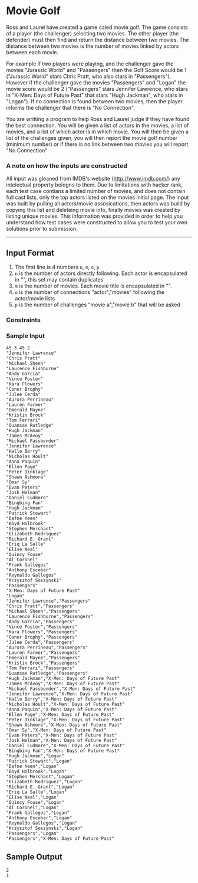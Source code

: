 # Movie Golf
Ross and Laurel have created a game caled movie golf. The game consists of a player (the challenger) selecting two movies. The other player (the defender) must then find and return the distance between two movies. The distance between two movies is the number of movies linked by actors between each movie.

For example if two players were playing, and the challenger gave the movies "Jurassic World" and "Passengers" then the Golf Score would be 1 ("Jurassic World" stars Chris Pratt, who also stars in "Passengers"). However if the challenger gave the movies "Passengers" and "Logan" the movie score would be 2 ("Passengers" stars Jennifer Lawrence, who stars in "X-Men: Days of Future Past" that stars "Hugh Jackman", who stars in "Logan"). If no connection is found between two movies, then the player informs the challenger that there is "No Connection".

You are writting a program to help Ross and Laurel judge if they have found the best connection. You will be given a list of actors in the movies, a list of movies, and a list of which actor is in which movie. You will then be given a list of the challenges given, you will then report the movie golf number (minimum number) or if there is no link between two movies you will report "No Connection"

### A note on how the inputs are constructed

All input was gleaned from IMDB's website (http://www.imdb.com/) any intelectual property belogns to them. Due to limitations with hacker rank, each test case contians a limited number of movies, and does not contain full cast lists, only the top actors listed on the movies initial page. The input was built by pulling all actors/movie assosications, then actors was build by copying this list and deleteing movie info, finally movies was created by listing unique movies. This information was provided in order to help you understand how test cases were constructed to allow you to test your own solutions prior to submission.

------------------------

## Input Format
1. The first line is 4 numbers `n`, `m`, `o`, `p`
2. `n` is the number of actors directly following. Each actor is encapsulated in "", this set may contain duplicates
3. `m` is the number of movies. Each movie title is encapsulated in "".
4. `o` is the number of connections "actor","movies" following the actor/movie lists
5. `p` is the number of challenges "movie a","movie b" that will be asked

### Constraints

### Sample Input
	45 3 45 2
	"Jennifer Lawrence"
	"Chris Pratt"
	"Michael Sheen"
	"Laurence Fishburne"
	"Andy Garcia"
	"Vince Foster"
	"Kara Flowers"
	"Conor Brophy"
	"Julee Cerda"
	"Aurora Perrineau"
	"Lauren Farmer"
	"Emerald Mayne"
	"Kristin Brock"
	"Tom Ferrari"
	"Quansae Rutledge"
	"Hugh Jackman"
	"James McAvoy"
	"Michael Fassbender"
	"Jennifer Lawrence"
	"Halle Berry"
	"Nicholas Hoult"
	"Anna Paquin"
	"Ellen Page"
	"Peter Dinklage"
	"Shawn Ashmore"
	"Omar Sy"
	"Evan Peters"
	"Josh Helman"
	"Daniel Cudmore"
	"Bingbing Fan"
	"Hugh Jackman"
	"Patrick Stewart"
	"Dafne Keen"
	"Boyd Holbrook"
	"Stephen Merchant"
	"Elizabeth Rodriguez"
	"Richard E. Grant"
	"Eriq La Salle"
	"Elise Neal"
	"Quincy Fouse"
	"Al Coronel"
	"Frank Gallegos"
	"Anthony Escobar"
	"Reynaldo Gallegos"
	"Krzysztof Soszynski"
	"Passengers"
	"X-Men: Days of Future Past"
	"Logan"
	"Jennifer Lawrence","Passengers"
	"Chris Pratt","Passengers"
	"Michael Sheen","Passengers"
	"Laurence Fishburne","Passengers"
	"Andy Garcia","Passengers"
	"Vince Foster","Passengers"
	"Kara Flowers","Passengers"
	"Conor Brophy","Passengers"
	"Julee Cerda","Passengers"
	"Aurora Perrineau","Passengers"
	"Lauren Farmer","Passengers"
	"Emerald Mayne","Passengers"
	"Kristin Brock","Passengers"
	"Tom Ferrari","Passengers"
	"Quansae Rutledge","Passengers"
	"Hugh Jackman","X-Men: Days of Future Past"
	"James McAvoy","X-Men: Days of Future Past"
	"Michael Fassbender","X-Men: Days of Future Past"
	"Jennifer Lawrence","X-Men: Days of Future Past"
	"Halle Berry","X-Men: Days of Future Past"
	"Nicholas Hoult","X-Men: Days of Future Past"
	"Anna Paquin","X-Men: Days of Future Past"
	"Ellen Page","X-Men: Days of Future Past"
	"Peter Dinklage","X-Men: Days of Future Past"
	"Shawn Ashmore","X-Men: Days of Future Past"
	"Omar Sy","X-Men: Days of Future Past"
	"Evan Peters","X-Men: Days of Future Past"
	"Josh Helman","X-Men: Days of Future Past"
	"Daniel Cudmore","X-Men: Days of Future Past"
	"Bingbing Fan","X-Men: Days of Future Past"
	"Hugh Jackman","Logan"
	"Patrick Stewart","Logan"
	"Dafne Keen","Logan"
	"Boyd Holbrook","Logan"
	"Stephen Merchant","Logan"
	"Elizabeth Rodriguez","Logan"
	"Richard E. Grant","Logan"
	"Eriq La Salle","Logan"
	"Elise Neal","Logan"
	"Quincy Fouse","Logan"
	"Al Coronel","Logan"
	"Frank Gallegos","Logan"
	"Anthony Escobar","Logan"
	"Reynaldo Gallegos","Logan"
	"Krzysztof Soszynski","Logan"
	"Passengers","Logan"
	"Passengers","X-Men: Days of Future Past"

## Sample Output
	2
	1